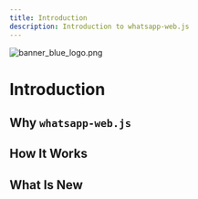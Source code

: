```yaml
---
title: Introduction
description: Introduction to whatsapp-web.js
---
```


<html>
    <body>
        <image :src="$withBase('/branding/light/banner_blue_logo.png')" alt="banner_blue_logo.png" id="topMainBanner">
    </body>
    <script>
        const checkbox = document.querySelector("input[name=checkbox]");
        function changeImage() {
            let image = document.getElementById('topMainBanner');
        }
        checkbox.addEventListener("change", (e) => {
            if (e.target.checked) {
                image[src]="$withBase('/branding/dark/banner_blue_logo.png')"
            } else {
                image[src]="$withBase('/branding/light/banner_blue_logo.png')"
            }
        });
    </script>
    </body>
</html>

# Introduction


## Why `whatsapp-web.js`


## How It Works


## What Is New